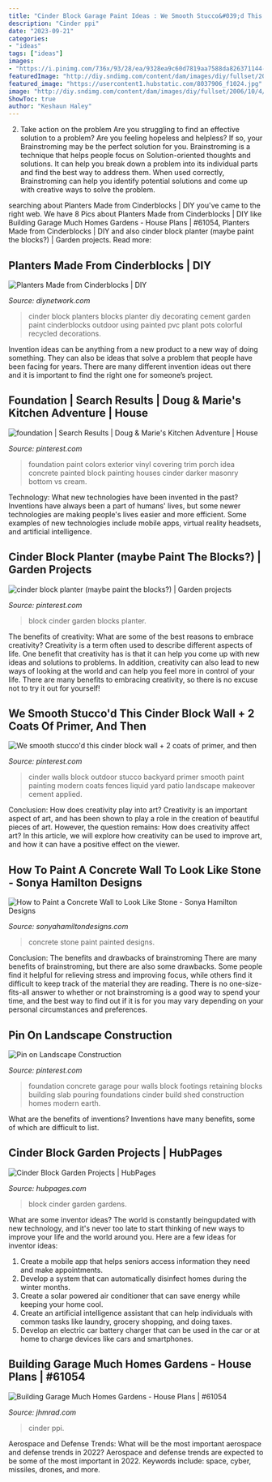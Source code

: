 ```yaml
---
title: "Cinder Block Garage Paint Ideas : We Smooth Stucco&#039;d This Cinder Block Wall + 2 Coats Of Primer, And Then"
description: "Cinder ppi"
date: "2023-09-21"
categories:
- "ideas"
tags: ["ideas"]
images:
- "https://i.pinimg.com/736x/93/28/ea/9328ea9c60d7819aa7588da826371144--cinder-block-garden-cinder-blocks.jpg"
featuredImage: "http://diy.sndimg.com/content/dam/images/diy/fullset/2006/10/4/0/dbor108_1fh.jpg.rend.hgtvcom.1280.960.suffix/1420852807325.jpeg"
featured_image: "https://usercontent1.hubstatic.com/8037906_f1024.jpg"
image: "http://diy.sndimg.com/content/dam/images/diy/fullset/2006/10/4/0/dbor108_1fh.jpg.rend.hgtvcom.1280.960.suffix/1420852807325.jpeg"
ShowToc: true
author: "Keshaun Haley"
---
```



2. Take action on the problem
Are you struggling to find an effective solution to a problem? Are you feeling hopeless and helpless? If so, your Brainstroming may be the perfect solution for you. Brainstroming is a technique that helps people focus on Solution-oriented thoughts and solutions. It can help you break down a problem into its individual parts and find the best way to address them. When used correctly, Brainstroming can help you identify potential solutions and come up with creative ways to solve the problem.

	

		
searching about Planters Made from Cinderblocks | DIY you've came to the right web. We have 8 Pics about Planters Made from Cinderblocks | DIY like Building Garage Much Homes Gardens - House Plans | #61054, Planters Made from Cinderblocks | DIY and also cinder block planter (maybe paint the blocks?) | Garden projects. Read more:
		
    
## Planters Made From Cinderblocks | DIY

<img loading=lazy src="http://diy.sndimg.com/content/dam/images/diy/fullset/2006/10/4/0/dbor108_1fh.jpg.rend.hgtvcom.1280.960.suffix/1420852807325.jpeg" onerror="this.onerror=null;this.src='https://tse3.mm.bing.net/th?id=OIP.kYT-RIp4j9-SEyozn2QwtQHaFj&amp;pid=15.1';" alt="Planters Made from Cinderblocks | DIY">

_Source: diynetwork.com_

>cinder block planters blocks planter diy decorating cement garden paint cinderblocks outdoor using painted pvc plant pots colorful recycled decorations. 

	

Invention ideas can be anything from a new product to a new way of doing something. They can also be ideas that solve a problem that people have been facing for years. There are many different invention ideas out there and it is important to find the right one for someone’s project.

    
## Foundation | Search Results | Doug &amp; Marie&#039;s Kitchen Adventure | House

<img loading=lazy src="https://i.pinimg.com/736x/98/56/79/9856796c1f58cff9fd99729e71e21ee5--porch-posts-porch-railings.jpg" onerror="this.onerror=null;this.src='https://tse3.mm.bing.net/th?id=OIP.8SzGFw8i_meKRD7aPO58WwHaE6&amp;pid=15.1';" alt="foundation | Search Results | Doug &amp; Marie&#039;s Kitchen Adventure | House">

_Source: pinterest.com_

>foundation paint colors exterior vinyl covering trim porch idea concrete painted block painting houses cinder darker masonry bottom vs cream. 

	

Technology: What new technologies have been invented in the past?
Inventions have always been a part of humans' lives, but some newer technologies are making people's lives easier and more efficient. Some examples of new technologies include mobile apps, virtual reality headsets, and artificial intelligence.

    
## Cinder Block Planter (maybe Paint The Blocks?) | Garden Projects

<img loading=lazy src="https://i.pinimg.com/736x/93/28/ea/9328ea9c60d7819aa7588da826371144--cinder-block-garden-cinder-blocks.jpg" onerror="this.onerror=null;this.src='https://tse1.mm.bing.net/th?id=OIP.UcBm8U_jQag_msHbY1laSADYEg&amp;pid=15.1';" alt="cinder block planter (maybe paint the blocks?) | Garden projects">

_Source: pinterest.com_

>block cinder garden blocks planter. 

	

The benefits of creativity: What are some of the best reasons to embrace creativity?
Creativity is a term often used to describe different aspects of life. One benefit that creativity has is that it can help you come up with new ideas and solutions to problems. In addition, creativity can also lead to new ways of looking at the world and can help you feel more in control of your life. There are many benefits to embracing creativity, so there is no excuse not to try it out for yourself!

    
## We Smooth Stucco&#039;d This Cinder Block Wall + 2 Coats Of Primer, And Then

<img loading=lazy src="https://i.pinimg.com/736x/1f/29/26/1f2926bebcc6b1df87d82886b2b8de88--cinder-block-walls-cinder-blocks.jpg" onerror="this.onerror=null;this.src='https://tse1.mm.bing.net/th?id=OIP.Emp6OQzeF6lHlVEwh_JcTQHaFh&amp;pid=15.1';" alt="We smooth stucco&#039;d this cinder block wall + 2 coats of primer, and then">

_Source: pinterest.com_

>cinder walls block outdoor stucco backyard primer smooth paint painting modern coats fences liquid yard patio landscape makeover cement applied. 

	

Conclusion: How does creativity play into art?
Creativity is an important aspect of art, and has been shown to play a role in the creation of beautiful pieces of art. However, the question remains: How does creativity affect art? In this article, we will explore how creativity can be used to improve art, and how it can have a positive effect on the viewer.

    
## How To Paint A Concrete Wall To Look Like Stone - Sonya Hamilton Designs

<img loading=lazy src="http://sonyahamiltondesigns.com/wp-content/uploads/Painted-Concrete-to-look-like-Stone.jpg" onerror="this.onerror=null;this.src='https://tse4.mm.bing.net/th?id=OIP.nOH3c-N7EQZrBqLvw44A-QHaLI&amp;pid=15.1';" alt="How to Paint a Concrete Wall to Look Like Stone - Sonya Hamilton Designs">

_Source: sonyahamiltondesigns.com_

>concrete stone paint painted designs. 

	

Conclusion: The benefits and drawbacks of brainstroming
There are many benefits of brainstroming, but there are also some drawbacks. Some people find it helpful for relieving stress and improving focus, while others find it difficult to keep track of the material they are reading. There is no one-size-fits-all answer to whether or not brainstroming is a good way to spend your time, and the best way to find out if it is for you may vary depending on your personal circumstances and preferences.

    
## Pin On Landscape Construction

<img loading=lazy src="https://i.pinimg.com/736x/9e/a8/ff/9ea8ffe98133ac8412248529443d4ef8--garage-ideas-modern-homes.jpg" onerror="this.onerror=null;this.src='https://tse1.mm.bing.net/th?id=OIP.vBah7aBrKdpYpSRLQkQHhAHaJ4&amp;pid=15.1';" alt="Pin on Landscape Construction">

_Source: pinterest.com_

>foundation concrete garage pour walls block footings retaining blocks building slab pouring foundations cinder build shed construction homes modern earth. 

	

What are the benefits of inventions?
Inventions have many benefits, some of which are difficult to list.

    
## Cinder Block Garden Projects | HubPages

<img loading=lazy src="https://usercontent1.hubstatic.com/8037906_f1024.jpg" onerror="this.onerror=null;this.src='https://tse4.mm.bing.net/th?id=OIP.m_pKQ6kQn8h1oa0VlZVG9wHaF9&amp;pid=15.1';" alt="Cinder Block Garden Projects | HubPages">

_Source: hubpages.com_

>block cinder garden gardens. 

	

What are some inventor ideas?
The world is constantly beingupdated with new technology, and it's never too late to start thinking of new ways to improve your life and the world around you. Here are a few ideas for inventor ideas: 
1. Create a mobile app that helps seniors access information they need and make appointments. 
2. Develop a system that can automatically disinfect homes during the winter months. 
3. Create a solar powered air conditioner that can save energy while keeping your home cool. 
4. Create an artificial intelligence assistant that can help individuals with common tasks like laundry, grocery shopping, and doing taxes. 
5. Develop an electric car battery charger that can be used in the car or at home to charge devices like cars and smartphones.

    
## Building Garage Much Homes Gardens - House Plans | #61054

<img loading=lazy src="https://cdn.jhmrad.com/wp-content/uploads/building-garage-much-homes-gardens_123731-670x400.jpg" onerror="this.onerror=null;this.src='https://tse4.mm.bing.net/th?id=OIP.IE3smmnd_tRXm93vO_lf0AHaEa&amp;pid=15.1';" alt="Building Garage Much Homes Gardens - House Plans | #61054">

_Source: jhmrad.com_

>cinder ppi. 

	

Aerospace and Defense Trends: What will be the most important aerospace and defense trends in 2022?
Aerospace and defense trends are expected to be some of the most important in 2022. Keywords include: space, cyber, missiles, drones, and more.

